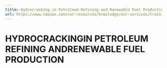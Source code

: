 ```yaml
---
title: Hydrocracking in Petroleum Refining and Renewable Fuel Production
url: https://www.topsoe.com/our-resources/knowledge/our-services/training/hydrocracking-in-petroleum-refining-and-renewable-fuel-production#main-content
---
```


# HYDROCRACKINGIN PETROLEUM REFINING ANDRENEWABLE FUEL PRODUCTION